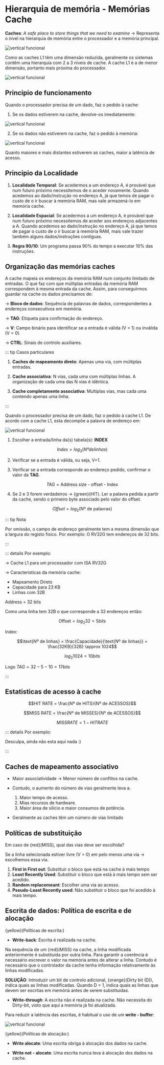 # Hierarquia de memória - Memórias Cache

**Caches**: _A safe place to store things that we need to examine_ $\to$ Representa o nível na hierarquia de memória entre o processador e a memória principal.

![vertical funcional](./img/img8.png)

Como as caches L1 têm uma dimensão reduzida, geralmente os sistemas contêm uma hierarquia com 2 a 3 níveis de cache. A cache L1 é a de menor dimensão, portanto mais próxima do processador.

![vertical funcional](./img/img9.png)

## Principio de funcionamento

Quando o processador precisa de um dado, faz o pedido à cache:

1. Se os dados estiverem na cache, devolve-os imediatamente:

![vertical funcional](./img/img10.png)

2. Se os dados não estiverem na cache, faz o pedido à memória:

![vertical funcional](./img/img11.png)

Quanto maiores e mais distantes estiverem as caches, maior a latência de acesso.

## Principio da Localidade

1. **Localidade Temporal**: Se acedermos a um endereço A, é provável que num futuro próximo necessitemos de o aceder novamente. Quando acedemos ao dado/instrução no endereço A, já que temos de pagar o custo de o ir buscar à memória RAM, mas vale armazená-lo em memória cache.

2. **Localidade Espacial**: Se acedermos a um endereço A, é provável que num futuro próximo necessitemos de aceder aos endereços adjacentes a A. Quando acedemos ao dado/instrução no endereço A, já que temos de pagar o custo de o ir buscar à memória RAM, mais vale trazer também alguns dados/instruções contíguas.

3. **Regra 90/10**: Um programa passa 90% do tempo a executar 10% das instruções.

## Organização das memórias caches

A cache mapeia os endereços da memória RAM num conjunto limitado de entradas. O que faz com que múltiplas entradas da memória RAM correspondem à mesma entrada da cache. Assim, para conseguirmos guardar na cache os dados precisamos de:

$\to$ **Bloco de dados**: Sequência de palavras de dados, correspondentes a endereços consecutivos em memória.

$\to$ **TAG**: Etiqueta para confirmação do endereço.

$\to$ **V**: Campo binário para identificar se a entrada é válida (V = 1) ou inválida (V = 0).

$\to$ **CTRL**: Sinais de controlo auxiliares.

::: tip Casos particulares

1. **Caches de mapeamento direto**: Apenas uma via, com múltiplas entradas.

2. **Cache associativa**: N vias, cada uma com múltiplas linhas. A organização de cada uma das N vias é idêntica.

3. **Cache completamente associativa**: Multiplas vias, mas cada uma contendo apenas uma linha.

:::

Quando o processador precisa de um dado, faz o pedido à cache L1. De acordo com a cache L1, esta decompõe a palavra de endereço em:

![vertical funcional](./img/img12.png)

1. Escolher a entrada/linha da(s) tabela(s): **INDEX**

$$Index = log_2(Nº de linhas)$$

2. Verificar se a entrada é válida, ou seja, V=1.

3. Verificar se a entrada corresponde ao endereço pedido, confirmar o valor da **TAG**.

$$TAG = \text{Address size - offset - Index}$$

4. Se 2 e 3 forem verdadeiros $\to$ {green}(HIT). Ler a palavra pedida a partir da cache, sendo o primeiro byte associado pelo valor do offset.

$$Offset = log_2(\text{Nº de palavras})$$

::: tip Nota

Por omissão, o campo de endereço geralmente tem a mesma dimensão que a largura do registo fisico. Por exemplo: O RV32G tem endereços de 32 bits.

:::

::: details Por exemplo:

$\to$ Cache L1 para um processador com ISA RV32G

$\to$ Caracteristicas da memória cache:

- Mapeamento Direto
- Capacidade para 23 KB
- Linhas com 32B

Address = 32 bits

Como uma linha tem 32B o que corresponde a 32 endereços então:

$$\text{Offset} = log_2 32 = 5 bits$$

Index:

$$\text{Nº de linhas} = \frac{Capacidade}{\text{Nº de linhas}} = \frac{32KB}{32B} \approx 1024$$

$$log_2 1024 = 10 bits$$

Logo $TAG = 32 - 5 - 10 = 17 bits$

:::

## Estatisticas de acesso à cache

$$HIT RATE = \frac{Nº de HITS}{Nº de ACESSOS}$$

$$MISS RATE = \frac{Nº de MISSES}{Nº de ACESSOS}$$

$$MISS RATE = 1 - HIT RATE$$

::: details Por exemplo:

Desculpa, ainda não esta aqui nada :)

:::

## Caches de mapeamento associativo

- Maior associatividade $\to$ Menor número de conflitos na cache.
- Contudo, o aumento do número de vias geralmente leva a:

  1. Maior tempo de acesso.
  2. Mias recursos de hardware.
  3. Maior área de silicio e maior consumos de potência.

- Geralmente as caches têm um número de vias limitado

## Políticas de substituição

Em caso de {red}(MISS), qual das vias deve ser escolhida?

Se a linha selecionada estiver livre (V = 0) em pelo menos uma via $\to$ escolhemos essa via.

1. **First in First out**: Substituir o bloco que está na cache à mais tempo
2. **Least Recently Used**: Substituir o bloco que está à mais tempo sem ser acedido.
3. **Random replacemeant**: Escolher uma via ao acesso.
4. **Pseudo-Least Recently used**: Não substituir o bloco que foi acedido à mais tempo.

## Escrita de dados: Política de escrita e de alocação

{yellow}(Políticas de escrita:)

- **Write-back**: Escrita é realizada na cache.

Na sequência de um {red}(MISS) na cache, a linha modificada anteriormente é substituida por outra linha. Para garantir a coerência é necessário escrever o valor na memória antes de alterar a linha. Contudo é necessário que o controlador da cache tenha informação relativamente às linhas modificadas.

**SOLUÇÃO**: Introduzir um bit de controlo adicional, {orange}(Dirty bit (D)), indica quais as linhas modificadas.
Quando D = 1, indica quais as linhas que devem ser escritas em memória antes de serem substituidas.

- **Write-through**: A escrita não é realizada na cache. Não necessita do Dirty-bit, visto que aqui a memória já foi atualizada.

Para reduzir a latência das escritas, é habitual o uso de um **write - buffer**:

![vertical funcional](./img/img13.png)

{yellow}(Políticas de alocação:)

- **Write alocate**: Uma escrita obriga à alocação dos dados na cache.

- **Write not - alocate**: Uma escrita nunca leva à alocação dos dados na cache.
